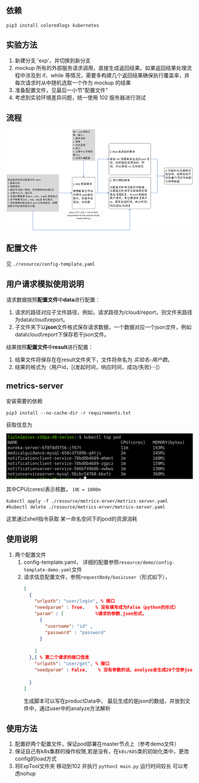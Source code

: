 ## 依赖

```shell
pip3 install coloredlogs kubernetes
```

## 实验方法

1. 新建分支 'exp'，并切换到新分支
2. mockup 所有的外部服务请求调用，直接生成返回结果。如果返回结果处理流程中涉及到 if、while
等情况，需要多构建几个返回结果确保执行覆盖率，并每次请求时从中随机选取一个作为 mockup 的结果
3. 准备配置文件，见最后一小节”配置文件“
4. 考虑到实验环境差异问题，统一使用 102 服务器进行测试

## 流程

![工具流程](./resource/overview.png)

## 配置文件

见 `./resource/config-template.yaml`



## 用户请求模拟使用说明
请求数据按照**配置文件**中**data**进行配置：
1. 请求的路径对应子文件路径，例如，请求路径为/cloud/report，则文件夹路径为data\cloud\report。
2. 子文件夹下以**json**文件格式保存请求数据，一个数据对应一个json文件，例如data\cloud\report下保存若干json文件。

结果按照**配置文件**中**result**进行配置：
1. 结果文件将保存在在result文件夹下，文件将命名为 _实验名-用户数_。
2. 结果的格式为（用户id，[(发起时间，响应时间，成功/失败)···]）




## metrics-server
安装需要的依赖
~~~shell script
pip3 install --no-cache-dir -r requirements.txt
~~~
获取信息为

![](./resource/metrics-server/cpuandmem.png)

其中CPU(cores)表示核数， `1核 = 1000m`
~~~shell script
kubectl apply -f ./resource/metrics-erver/metrics-server.yaml
#kubectl delete ./resource/metrics-erver/metrics-server.yaml
~~~
这里通过shell指令获取 某一命名空间下的pod的资源消耗


## 使用说明
1. 两个配置文件
    1. config-template.yaml， 详细的配置参照`resource/demo/config-template-demo.yaml`文件
    2. 请求信息配置文件，参照`requestBody/basicuser`（形式如下），
        ~~~json
        [
          {
            "urlpath": "user/login", % 接口
            "needparam" : True,    % 没有填写成为False（python的形式）
            "param" : [            %请求的参数,json形式， 
              {
                "username": "id" ,
                "password" : "password"
              }
        
            ]
          },{ % 第二个请求的接口信息
            "urlpath": "user/get", % 接口
            "needparam" : False,    % 没有参数的话，analyze会生成20个空参json，以用来请求
          
          }
        ]
        ~~~
       生成脚本可以写在productData中， 最后生成的是json的数组，并放到文件中，通过user中的analyze方法解析
 
 ## 使用方法
 
 1. 配置好两个配置文件，保证pod部署在master节点上（参考demo文件）
 2. 保证自己有k8s集群的操作权限,若是没有，在`k8s/K8S`类的初始化类中，更改config的load方式
 3. 将ExpTool文件夹 移动到102 并执行 `python3 main.py` 运行时间较长 可以考虑nohup